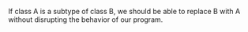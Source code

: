 If class A is a subtype of class B, we should be able to replace B with A without disrupting the behavior of our program.


